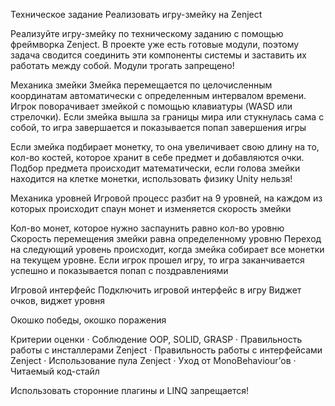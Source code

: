  Техническое задание
Реализовать игру-змейку на Zenject
 
Реализуйте игру-змейку по техническому заданию с помощью фреймворка Zenject. 
В проекте уже есть готовые модули, поэтому задача сводится соединить эти компоненты системы и заставить их работать между собой. 
Модули трогать запрещено!
  

Механика змейки
Змейка перемещается по целочисленным координатам автоматически с определенным интервалом времени. 
Игрок поворачивает змейкой с помощью клавиатуры (WASD или стрелочки). 
Если змейка вышла за границы мира или стукнулась сама с собой, то игра завершается и показывается попап завершения игры
 

Если змейка подбирает монетку, то она увеличивает свою длину на то, кол-во костей, которое хранит в себе предмет и добавляются очки. 
Подбор предмета происходит математически, если голова змейки находится на клетке монетки, использовать физику Unity нельзя!
         

Механика уровней
Игровой процесс разбит на 9 уровней, на каждом из которых происходит спаун монет и изменяется скорость змейки
 
Кол-во монет, которое нужно заспаунить равно кол-во уровню
Скорость перемещения змейки равна определенному уровню
Переход на следующий уровень происходит, когда змейка собирает все монетки на текущем уровне. Если игрок прошел игру, то игра заканчивается успешно и показывается попап с поздравлениями


Игровой интерфейс
Подключить игровой интерфейс в игру
Виджет очков, виджет уровня
 
Окошко победы, окошко поражения
        

Критерии оценки
·	Соблюдение OOP, SOLID, GRASP
·	Правильность работы с инсталлерами Zenject
·	Правильность работы с интерфейсами Zenject
·	Использование пула Zenject
·	Уход от MonoBehaviour’ов
·	Читаемый код-стайл

Использовать сторонние плагины и LINQ запрещается!





